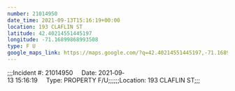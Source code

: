 ```yaml
---
number: 21014950
date_time: 2021-09-13T15:16:19+00:00
location: 193 CLAFLIN ST
latitude: 42.40214551445197
longitude: -71.16899868993508
type: F U
google_maps_link: https://maps.google.com/?q=42.40214551445197,-71.16899868993508
---
```


;;;Incident #: 21014950     Date: 2021‐09‐13 15:16:19     Type: PROPERTY F/U;;;;;;Location: 193 CLAFLIN ST;;;
